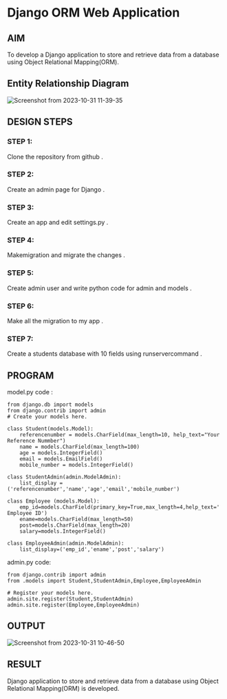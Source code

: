 # Django ORM Web Application

## AIM
To develop a Django application to store and retrieve data from a database using Object Relational Mapping(ORM).
## Entity Relationship Diagram
![Screenshot from 2023-10-31 11-39-35](https://github.com/SaravananPV3010/django-orm-app/assets/139754526/61384ad7-7a0f-4799-aaf9-32b7ec3f8913)

## DESIGN STEPS
### STEP 1:
   Clone the repository from github .
### STEP 2:
   Create an admin page for Django .
### STEP 3:
   Create an app and edit settings.py .

### STEP 4:
   Makemigration and migrate the changes .

### STEP 5:
   Create admin user and write python code for admin and models .

### STEP 6:
   Make all the migration to my app .

### STEP 7:
   Create a students database with 10 fields using runservercommand .

          
## PROGRAM

model.py code :
```
from django.db import models
from django.contrib import admin
# Create your models here.

class Student(models.Model):
    referencenumber = models.CharField(max_length=10, help_text="Your Reference Nummber")
    name = models.CharField(max_length=100)
    age = models.IntegerField()
    email = models.EmailField()
    mobile_number = models.IntegerField()
    
class StudentAdmin(admin.ModelAdmin):
    list_display = ('referencenumber','name','age','email','mobile_number')

class Employee (models.Model):
    emp_id=models.CharField(primary_key=True,max_length=4,help_text=' Employee ID')
    ename=models.CharField(max_length=50)
    post=models.CharField(max_length=20)
    salary=models.IntegerField()

class EmployeeAdmin(admin.ModelAdmin):
    list_display=('emp_id','ename','post','salary')
```
admin.py code:
```
from django.contrib import admin
from .models import Student,StudentAdmin,Employee,EmployeeAdmin

# Register your models here.
admin.site.register(Student,StudentAdmin)
admin.site.register(Employee,EmployeeAdmin)
```
## OUTPUT
![Screenshot from 2023-10-31 10-46-50](https://github.com/SaravananPV3010/django-orm-app/assets/139754526/5cd5fde0-2250-43f5-9ead-f7d3bf612b54)
## RESULT
Django application to store and retrieve data from a database using Object Relational Mapping(ORM) is developed.
